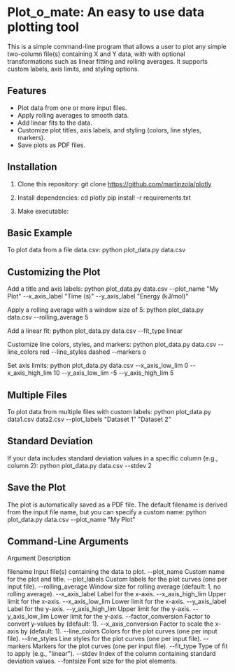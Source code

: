 # Plot_o_mate: An easy to use data plotting tool

This is a simple command-line program that allows a user to plot any simple two-column file(s) containing X and Y data,
with with optional transformations such as linear fitting and rolling averages. It supports custom labels, axis limits, and styling options.

## Features
- Plot data from one or more input files.
- Apply rolling averages to smooth data.
- Add linear fits to the data.
- Customize plot titles, axis labels, and styling (colors, line styles, markers).
- Save plots as PDF files.

## Installation

1. Clone this repository:
   git clone https://github.com/martinzola/plotly

2. Install dependencies:
    cd plotly
    pip install -r requirements.txt

3. Make executable:

## Basic Example

To plot data from a file data.csv:
    python plot_data.py data.csv

## Customizing the Plot

Add a title and axis labels:
    python plot_data.py data.csv --plot_name "My Plot" --x_axis_label "Time (s)" --y_axis_label "Energy (kJ/mol)"

Apply a rolling average with a window size of 5:
    python plot_data.py data.csv --rolling_average 5

Add a linear fit:
    python plot_data.py data.csv --fit_type linear

Customize line colors, styles, and markers:
    python plot_data.py data.csv --line_colors red --line_styles dashed --markers o

Set axis limits:
    python plot_data.py data.csv --x_axis_low_lim 0 --x_axis_high_lim 10 --y_axis_low_lim -5 --y_axis_high_lim 5

## Multiple Files

To plot data from multiple files with custom labels:
    python plot_data.py data1.csv data2.csv --plot_labels "Dataset 1" "Dataset 2"
    
## Standard Deviation

If your data includes standard deviation values in a specific column (e.g., column 2):
    python plot_data.py data.csv --stdev 2

## Save the Plot

The plot is automatically saved as a PDF file. The default filename is derived from the input file name, but you can specify a custom name:
    python plot_data.py data.csv --plot_name "My Plot"

## Command-Line Arguments

Argument	    Description

filename	    Input file(s) containing the data to plot.
--plot_name 	    Custom name for the plot and title.
--plot_labels	    Custom labels for the plot curves (one per input file).
--rolling_average	Window size for rolling average (default: 1, no rolling average).
--x_axis_label	    Label for the x-axis.
--x_axis_high_lim	Upper limit for the x-axis.
--x_axis_low_lim	Lower limit for the x-axis.
--y_axis_label	    Label for the y-axis.
--y_axis_high_lim	Upper limit for the y-axis.
--y_axis_low_lim	Lower limit for the y-axis.
--factor_conversion	Factor to convert y-values by (default: 1).
--x_axis_conversion	Factor to scale the x-axis by (default: 1).
--line_colors	    Colors for the plot curves (one per input file).
--line_styles	    Line styles for the plot curves (one per input file).
--markers	        Markers for the plot curves (one per input file).
--fit_type	        Type of fit to apply (e.g., "linear").
--stdev	            Index of the column containing standard deviation values.
--fontsize	        Font size for the plot elements.